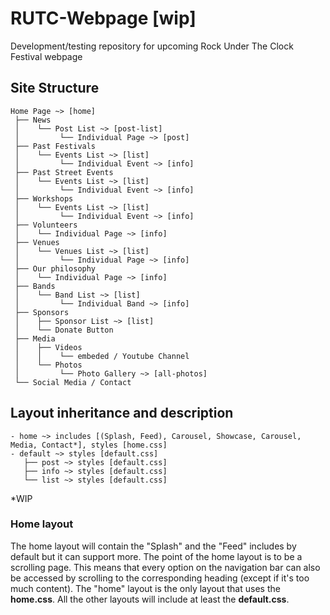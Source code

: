 # RUTC-Webpage [wip]
Development/testing repository for upcoming Rock Under The Clock Festival webpage

## Site Structure
```
Home Page ~> [home]
 ├── News
 │    └── Post List ~> [post-list]
 │         └── Individual Page ~> [post]
 ├── Past Festivals
 │    └── Events List ~> [list]
 │         └── Individual Event ~> [info]
 ├── Past Street Events
 │    └── Events List ~> [list]
 │         └── Individual Event ~> [info]
 ├── Workshops
 │    └── Events List ~> [list]
 │         └── Individual Event ~> [info]
 ├── Volunteers
 │    └── Individual Page ~> [info]
 ├── Venues
 │    └── Venues List ~> [list]
 │         └── Individual Page ~> [info]
 ├── Our philosophy
 │    └── Individual Page ~> [info]
 ├── Bands
 │    └── Band List ~> [list]
 │         └── Individual Band ~> [info]
 ├── Sponsors
 │    ├── Sponsor List ~> [list]
 │    └── Donate Button
 ├── Media
 │    ├── Videos
 │    │    └── embeded / Youtube Channel
 │    └── Photos
 │         └── Photo Gallery ~> [all-photos]
 └── Social Media / Contact
```

## Layout inheritance and description
```
- home ~> includes [(Splash, Feed), Carousel, Showcase, Carousel, Media, Contact*], styles [home.css]
- default ~> styles [default.css]
   ├── post ~> styles [default.css]
   ├── info ~> styles [default.css]
   └── list ~> styles [default.css]
```
*WIP

### Home layout
The home layout will contain the "Splash" and the "Feed" includes by default but it can support more. The point of the home layout is to be a scrolling page. This means that every option on the navigation bar can also be accessed by scrolling to the corresponding heading (except if it's too much content). The "home" layout is the only layout that uses the **home.css**. All the other layouts will include at least the **default.css**.
